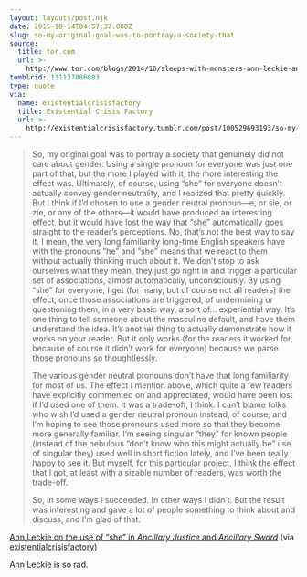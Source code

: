 ```yaml
---
layout: layouts/post.njk
date: 2015-10-14T04:57:37.000Z
slug: so-my-original-goal-was-to-portray-a-society-that
source:
  title: tor.com
  url: >-
    http://www.tor.com/blogs/2014/10/sleeps-with-monsters-ann-leckie-answers-eight-questions?utm_source=exacttarget&utm_medium=-na&utm_term=tordotcom&utm_content=-na_readblog_BlogPost&utm_campaign=Tor.comBookCoverage
tumblrid: 131137886083
type: quote
via:
  name: existentialcrisisfactory
  title: Existential Crisis Factory
  url: >-
    http://existentialcrisisfactory.tumblr.com/post/100529693193/so-my-original-goal-was-to-portray-a-society-that
---
```

> <p>So, my original goal was to portray a society that genuinely did not care about gender. Using a single pronoun for everyone was just one part of that, but the more I played with it, the more interesting the effect was. Ultimately, of course, using “she” for everyone doesn’t actually convey gender neutrality, and I realized that pretty quickly. But I think if I’d chosen to use a gender neutral pronoun—e, or sie, or zie, or any of the others—it would have produced an interesting effect, but it would have lost the way that “she” automatically goes straight to the reader’s perceptions. No, that’s not the best way to say it. I mean, the very long familiarity long-time English speakers have with the pronouns “he” and “she” means that we react to them without actually thinking much about it. We don’t stop to ask ourselves what they mean, they just go right in and trigger a particular set of associations, almost automatically, unconsciously. By using “she” for everyone, I get (for many, but of course not all readers) the effect, once those associations are triggered, of undermining or questioning them, in a very basic way, a sort of… experiential way. It’s one thing to tell someone about the masculine default, and have them understand the idea. It’s another thing to actually demonstrate how it works on your reader. But it only works (for the readers it worked for, because of course it didn’t work for everyone) because we parse those pronouns so thoughtlessly.</p>
>
> <p>The various gender neutral pronouns don’t have that long familiarity for most of us. The effect I mention above, which quite a few readers have explicitly commented on and appreciated, would have been lost if I’d used one of them. It was a trade-off, I think. I can’t blame folks who wish I’d used a gender neutral pronoun instead, of course, and I’m hoping to see those pronouns used more so that they become more generally familiar. I’m seeing singular “they” for known people (instead of the nebulous “don’t know who this might actually be” use of singular they) used well in short fiction lately, and I’ve been really happy to see it. But myself, for this particular project, I think the effect that I got, at least with a sizable number of readers, was worth the trade-off.</p>
>
> <p>So, in some ways I succeeded. In other ways I didn’t. But the result was interesting and gave a lot of people something to think about and discuss, and I’m glad of that.</p>

<a href="http://www.tor.com/blogs/2014/10/sleeps-with-monsters-ann-leckie-answers-eight-questions?utm_source=exacttarget&amp;utm_medium=-na&amp;utm_term=tordotcom&amp;utm_content=-na_readblog_BlogPost&amp;utm_campaign=Tor.comBookCoverage">Ann Leckie on the use of “she” in <i>Ancillary Justice</i> and <i>Ancillary Sword</i></a> (via <a href="http://existentialcrisisfactory.tumblr.com/" class="tumblr_blog">existentialcrisisfactory</a>)

<p>Ann Leckie is so rad.</p>

